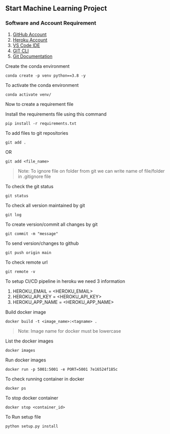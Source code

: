 ## Start Machine Learning Project

### Software and Account Requirement

1. [GitHub Account](https://github.com)
2. [Heroku Account](https://dashboard.heroku.com/login)
3. [VS Code IDE](https://code.visualstudio.com/download)
4. [GIT CLI](https://git-scm.com/downloads)
5. [Git Documentation](https://git-scm.com/docs/gittutorial)

Create the conda environment
```
conda create -p venv python==3.8 -y
```

To activate the conda environment
```
conda activate venv/
```

Now to create a requirement file

Install the requirements file using this command
```
pip install -r requirements.txt
```

To add files to git repositories
```
git add .
```

OR
```
git add <file_name>
```

> Note: To ignore file on folder from git we can write name of file/folder in .gitignore file

To check the git status
```
git status
```

To check all version maintained by git
```
git log
```

To create version/commit all changes by git
```
git commit -m "message"
```

To send version/changes to github
```
git push origin main
```

To check remote url
```
git remote -v
```
To setup CI/CD pipeline in heroku we need 3 information

1. HEROKU_EMAIL = <HEROKU_EMAIL>
2. HEROKU_API_KEY = <HEROKU_API_KEY>
3. HEROKU_APP_NAME = <HEROKU_APP_NAME>

Build docker image
```
docker build -t <image_name>:<tagname> .
```
> Note: Image name for docker must be lowercase

List the docker images
```
docker images
```

Run docker images
```
docker run -p 5001:5001 -e PORT=5001 7e16524f185c
```

To check running container in docker
```
docker ps
```

To stop docker container
```
docker stop <container_id>
```

To Run setup file 
```
python setup.py install
```